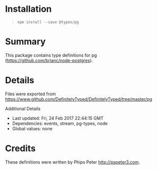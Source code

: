 # Installation
> `npm install --save @types/pg`

# Summary
This package contains type definitions for pg (https://github.com/brianc/node-postgres).

# Details
Files were exported from https://www.github.com/DefinitelyTyped/DefinitelyTyped/tree/master/pg

Additional Details
 * Last updated: Fri, 24 Feb 2017 22:44:15 GMT
 * Dependencies: events, stream, pg-types, node
 * Global values: none

# Credits
These definitions were written by Phips Peter <http://pspeter3.com>.
